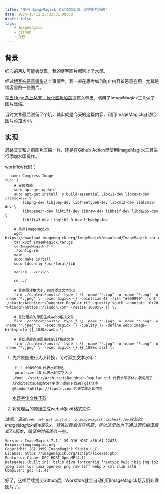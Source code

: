 ```yaml
---
title: "使用 ImageMagick 自动添加水印，保护图片版权"
date: 2024-10-12T23:32:31+08:00
draft: false
tags:
    - imagemagick
    - github
    - 版权
---
```


## 背景

细心的朋友可能会发现，我的博客图片都带上了水印。

经过[博客被恶意镜像](https://liudon.com/posts/blog-malicious-mirroring/)这个事情后，我一直在思考如何防止内容被恶意盗用，尤其是博客里的一些图片。

在[当Hugo遇上AVIF，优化图片加载](https://liudon.com/posts/use-avif-to-optimize-images-on-hugo/)这篇文章里，使用了ImageMagick工具做了图片压缩。

当时文章最后说留了个坑，其实就是今天的这篇内容，利用ImageMagick自动给图片添加水印。

## 实现

思路其实和之前图片压缩一样，还是在Github Action里使用ImageMagick工具进行添加水印操作。

[workflow代码](https://github.com/Liudon/liudon.github.io/blob/code/.github/workflows/main.yml)：

```
- name: Compress Image
run: |
    # 安装依赖
    sudo apt-get update
    sudo apt-get install -y build-essential libx11-dev libxext-dev zlib1g-dev \
        libpng-dev libjpeg-dev libfreetype6-dev libxml2-dev liblcms2-dev \
        libopenexr-dev libtiff-dev libraw-dev libheif-dev libde265-dev \
        libfftw3-dev libglib2.0-dev libwebp-dev

    # 编译ImageMagick
    wget https://download.imagemagick.org/ImageMagick/download/ImageMagick.tar.gz
    tar xvzf ImageMagick.tar.gz
    cd ImageMagick-7.*
    ./configure
    make
    sudo make install
    sudo ldconfig /usr/local/lib

    magick --version

    cd ../

    # 将原图转换大小，同时添加文本水印
    find ./content/posts/ -type f \( -name "*.jpg" -o -name "*.png" -o -name "*.jpeg" \) -exec magick {} -pointsize 48 -fill "#909090" -font ./static/ArchitectsDaughter-Regular.ttf -gravity south -annotate +0+20 "@liudon\nhttps://liudon.com" -resize 1080x\> {} \;

    # 将处理后的原图生成webp格式文件
    find ./content/posts/ -type f \( -name "*.jpg" -o -name "*.png" -o -name "*.jpeg" \) -exec magick {} -quality 75 -define webp:image-hint=photo {}_1080x.webp \;

    # 将处理后的原图生成avif格式文件
    find ./content/posts/ -type f \( -name "*.jpg" -o -name "*.png" -o -name "*.jpeg" \) -exec magick {} {}_1080x.avif \;
```

1. 先将原图进行大小转换，同时添加文本水印：

    ```
    -fill #909090 代表水印颜色
    -pointsize 48 代表水印文字大小
    -font ./static/ArchitectsDaughter-Regular.ttf 代表水印字体，我使用了ArchitectsDaughter字体，提前下载到了git仓库
    @liudon\nhttps://liudon.com 代表文本水印内容
    ```

    [水印字体文件下载](https://fonts.google.com/specimen/Architects+Daughter)

2. 将处理后的原图生成webp和avif格式文件

*注意，通过`sudo apt-get install -y imagemagick libheif-dev`安装的ImageMagick版本是6.x，转换过程会有些问题，所以这里改为了通过源码编译最新7.x版本，编译的时间略久一些。*

```
Version: ImageMagick 7.1.1-39 Q16-HDRI x86_64 22428 https://imagemagick.org
Copyright: (C) 1999 ImageMagick Studio LLC
License: https://imagemagick.org/script/license.php
Features: Cipher DPC HDRI OpenMP(4.5) 
Delegates (built-in): bzlib djvu fontconfig freetype heic jbig jng jp2 jpeg lcms lqr lzma openexr png raw tiff webp x xml zlib zstd
Compiler: gcc (11.4)
```

好了，这样后续提交Github后，Workflow就会自动利用ImageMagick帮我们处理图片了。